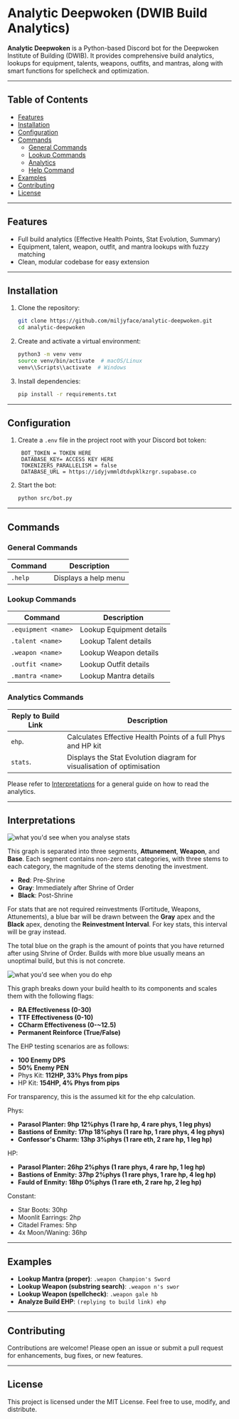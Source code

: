 # Analytic Deepwoken (DWIB Build Analytics)

**Analytic Deepwoken** is a Python-based Discord bot for the Deepwoken Institute of Building (DWIB). It provides comprehensive build analytics, lookups for equipment, talents, weapons, outfits, and mantras, along with smart functions for spellcheck and optimization.

---

## Table of Contents

- [Features](#features)
- [Installation](#installation)
- [Configuration](#configuration)
- [Commands](#commands)
  - [General Commands](#general-commands)
  - [Lookup Commands](#lookup-commands)
  - [Analytics](#analytics-commands)
  - [Help Command](#help-command)
- [Examples](#examples)
- [Contributing](#contributing)
- [License](#license)

---

## Features

- Full build analytics (Effective Health Points, Stat Evolution, Summary)
- Equipment, talent, weapon, outfit, and mantra lookups with fuzzy matching
- Clean, modular codebase for easy extension

---

## Installation

1. Clone the repository:
   ```bash
   git clone https://github.com/miljyface/analytic-deepwoken.git
   cd analytic-deepwoken
   ```
2. Create and activate a virtual environment:
   ```bash
   python3 -m venv venv
   source venv/bin/activate  # macOS/Linux
   venv\\Scripts\\activate  # Windows
   ```
3. Install dependencies:
   ```bash
   pip install -r requirements.txt
   ```

---

## Configuration

1. Create a `.env` file in the project root with your Discord bot token:
   ```dotenv
    BOT_TOKEN = TOKEN HERE
    DATABASE_KEY= ACCESS KEY HERE
    TOKENIZERS_PARALLELISM = false
    DATABASE_URL = https://idyjvmmldtdvpklkzrgr.supabase.co
   ```
2. Start the bot:
   ```bash
   python src/bot.py
   ```

---

## Commands

### General Commands

| Command        | Description                                  |
| -------------- | -------------------------------------------- |
| `.help`        |     Displays a help menu                     |

### Lookup Commands

| Command                     | Description                                  |
| --------------------------- | -------------------------------------------- |
| `.equipment <name>`   | Lookup Equipment details                     |
| `.talent <name>`      | Lookup Talent details                        |
| `.weapon <name>`      | Lookup Weapon details                        |
| `.outfit <name>`      | Lookup Outfit details                        |
| `.mantra <name>`      | Lookup Mantra details                        |

### Analytics Commands

| Reply to Build Link         | Description                                          |
| --------------------------- | ---------------------------------------------------- |
| `ehp`.                      | Calculates Effective Health Points of a full Phys and HP kit |
| `stats`.                    | Displays the Stat Evolution diagram for visualisation of optimisation |

Please refer to [Interpretations](#interpretations) for a general guide on how to read the analytics.

---

## Interpretations
![what you'd see when you analyse stats](assets/evo_plot.webp)

This graph is separated into three segments, **Attunement**, **Weapon**, and **Base**. Each segment contains non-zero stat categories, with three stems to each category, the magnitude of the stems denoting the investment. 

- **Red**: Pre-Shrine
- **Gray**: Immediately after Shrine of Order
- **Black**: Post-Shrine

For stats that are not required reinvestments (Fortitude, Weapons, Attunements), a blue bar will be drawn between the **Gray** apex and the **Black** apex, denoting the **Reinvestment Interval**. For key stats, this interval will be gray instead.

The total blue on the graph is the amount of points that you have returned after using Shrine of Order. Builds with more blue usually means an unoptimal build, but this is not concrete.

![what you'd see when you do ehp](assets/kit_breakdown.webp)

This graph breaks down your build health to its components and scales them with the following flags:

- **RA Effectiveness (0-30)**
- **TTF Effectiveness (0-10)**
- **CCharm Effectiveness (0-~12.5)**
- **Permanent Reinforce (True/False)**

The EHP testing scenarios are as follows:

- **100 Enemy DPS**
- **50% Enemy PEN**
- Phys Kit: **112HP, 33% Phys from pips**
- HP Kit: **154HP, 4% Phys from pips** 

For transparency, this is the assumed kit for the ehp calculation.

Phys:
- **Parasol Planter: 9hp 12%phys (1 rare hp, 4 rare phys, 1 leg phys)**
- **Bastions of Enmity: 17hp 18%phys (1 rare hp, 1 rare phys, 4 leg phys)**
- **Confessor's Charm: 13hp 3%phys (1 rare eth, 2 rare hp, 1 leg hp)**

HP:
- **Parasol Planter: 26hp 2%phys (1 rare phys, 4 rare hp, 1 leg hp)**
- **Bastions of Enmity: 37hp 2%phys (1 rare phys, 1 rare hp, 4 leg hp)**
- **Fauld of Enmity: 18hp 0%phys (1 rare eth, 2 rare hp, 2 leg hp)**

Constant:

- Star Boots: 30hp
- Moonlit Earrings: 2hp
- Citadel Frames: 5hp
- 4x Moon/Waning: 36hp

---

## Examples

- **Lookup Mantra (proper)**:  `.weapon Champion's Sword`
- **Lookup Weapon (substring search)**:  `.weapon n's swor`
- **Lookup Weapon (spellcheck)**: `.weapon gale hb`
- **Analyze Build EHP**: `(replying to build link) ehp`
---

## Contributing

Contributions are welcome! Please open an issue or submit a pull request for enhancements, bug fixes, or new features.

---

## License

This project is licensed under the MIT License. Feel free to use, modify, and distribute.




